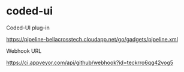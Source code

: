 # coded-ui
Coded-UI plug-in

https://pipeline-bellacrosstech.cloudapp.net/go/gadgets/pipeline.xml

Webhook URL

https://ci.appveyor.com/api/github/webhook?id=teckrro6qg42vog5
